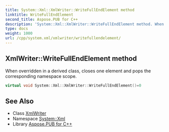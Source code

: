 ```yaml
---
title: System::Xml::XmlWriter::WriteFullEndElement method
linktitle: WriteFullEndElement
second_title: Aspose.PUB for C++
description: 'System::Xml::XmlWriter::WriteFullEndElement method. When overridden in a derived class, closes one element and pops the corresponding namespace scope in C++.'
type: docs
weight: 1000
url: /cpp/system.xml/xmlwriter/writefullendelement/
---
```

## XmlWriter::WriteFullEndElement method


When overridden in a derived class, closes one element and pops the corresponding namespace scope.

```cpp
virtual void System::Xml::XmlWriter::WriteFullEndElement()=0
```

## See Also

* Class [XmlWriter](../)
* Namespace [System::Xml](../../)
* Library [Aspose.PUB for C++](../../../)
